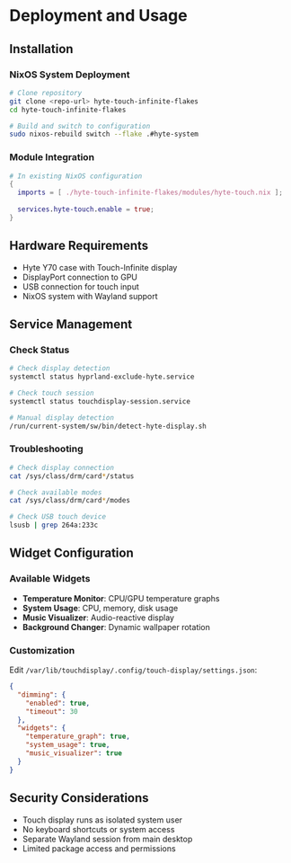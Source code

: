 # Deployment and Usage

## Installation

### NixOS System Deployment
```bash
# Clone repository
git clone <repo-url> hyte-touch-infinite-flakes
cd hyte-touch-infinite-flakes

# Build and switch to configuration
sudo nixos-rebuild switch --flake .#hyte-system
```

### Module Integration
```nix
# In existing NixOS configuration
{
  imports = [ ./hyte-touch-infinite-flakes/modules/hyte-touch.nix ];
  
  services.hyte-touch.enable = true;
}
```

## Hardware Requirements
- Hyte Y70 case with Touch-Infinite display
- DisplayPort connection to GPU
- USB connection for touch input
- NixOS system with Wayland support

## Service Management

### Check Status
```bash
# Check display detection
systemctl status hyprland-exclude-hyte.service

# Check touch session
systemctl status touchdisplay-session.service

# Manual display detection
/run/current-system/sw/bin/detect-hyte-display.sh
```

### Troubleshooting
```bash
# Check display connection
cat /sys/class/drm/card*/status

# Check available modes
cat /sys/class/drm/card*/modes

# Check USB touch device
lsusb | grep 264a:233c
```

## Widget Configuration

### Available Widgets
- **Temperature Monitor**: CPU/GPU temperature graphs
- **System Usage**: CPU, memory, disk usage
- **Music Visualizer**: Audio-reactive display
- **Background Changer**: Dynamic wallpaper rotation

### Customization
Edit `/var/lib/touchdisplay/.config/touch-display/settings.json`:
```json
{
  "dimming": {
    "enabled": true,
    "timeout": 30
  },
  "widgets": {
    "temperature_graph": true,
    "system_usage": true,
    "music_visualizer": true
  }
}
```

## Security Considerations
- Touch display runs as isolated system user
- No keyboard shortcuts or system access
- Separate Wayland session from main desktop
- Limited package access and permissions
